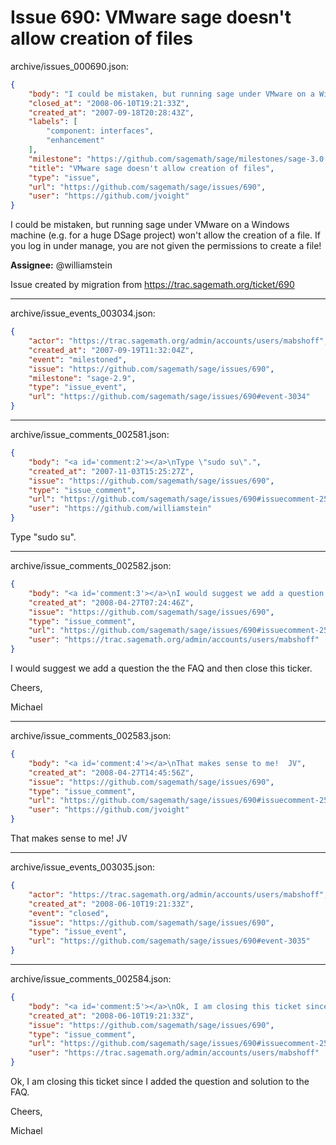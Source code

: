 # Issue 690: VMware sage doesn't allow creation of files

archive/issues_000690.json:
```json
{
    "body": "I could be mistaken, but running sage under VMware on a Windows machine (e.g. for a huge DSage project) won't allow the creation of a file.  If you log in under manage, you are not given the permissions to create a file!\n\n**Assignee:** @williamstein\n\nIssue created by migration from https://trac.sagemath.org/ticket/690\n\n",
    "closed_at": "2008-06-10T19:21:33Z",
    "created_at": "2007-09-18T20:28:43Z",
    "labels": [
        "component: interfaces",
        "enhancement"
    ],
    "milestone": "https://github.com/sagemath/sage/milestones/sage-3.0.3",
    "title": "VMware sage doesn't allow creation of files",
    "type": "issue",
    "url": "https://github.com/sagemath/sage/issues/690",
    "user": "https://github.com/jvoight"
}
```
I could be mistaken, but running sage under VMware on a Windows machine (e.g. for a huge DSage project) won't allow the creation of a file.  If you log in under manage, you are not given the permissions to create a file!

**Assignee:** @williamstein

Issue created by migration from https://trac.sagemath.org/ticket/690





---

archive/issue_events_003034.json:
```json
{
    "actor": "https://trac.sagemath.org/admin/accounts/users/mabshoff",
    "created_at": "2007-09-19T11:32:04Z",
    "event": "milestoned",
    "issue": "https://github.com/sagemath/sage/issues/690",
    "milestone": "sage-2.9",
    "type": "issue_event",
    "url": "https://github.com/sagemath/sage/issues/690#event-3034"
}
```



---

archive/issue_comments_002581.json:
```json
{
    "body": "<a id='comment:2'></a>\nType \"sudo su\".",
    "created_at": "2007-11-03T15:25:27Z",
    "issue": "https://github.com/sagemath/sage/issues/690",
    "type": "issue_comment",
    "url": "https://github.com/sagemath/sage/issues/690#issuecomment-2581",
    "user": "https://github.com/williamstein"
}
```

<a id='comment:2'></a>
Type "sudo su".



---

archive/issue_comments_002582.json:
```json
{
    "body": "<a id='comment:3'></a>\nI would suggest we add a question the the FAQ and then close this ticker.\n\nCheers,\n\nMichael",
    "created_at": "2008-04-27T07:24:46Z",
    "issue": "https://github.com/sagemath/sage/issues/690",
    "type": "issue_comment",
    "url": "https://github.com/sagemath/sage/issues/690#issuecomment-2582",
    "user": "https://trac.sagemath.org/admin/accounts/users/mabshoff"
}
```

<a id='comment:3'></a>
I would suggest we add a question the the FAQ and then close this ticker.

Cheers,

Michael



---

archive/issue_comments_002583.json:
```json
{
    "body": "<a id='comment:4'></a>\nThat makes sense to me!  JV",
    "created_at": "2008-04-27T14:45:56Z",
    "issue": "https://github.com/sagemath/sage/issues/690",
    "type": "issue_comment",
    "url": "https://github.com/sagemath/sage/issues/690#issuecomment-2583",
    "user": "https://github.com/jvoight"
}
```

<a id='comment:4'></a>
That makes sense to me!  JV



---

archive/issue_events_003035.json:
```json
{
    "actor": "https://trac.sagemath.org/admin/accounts/users/mabshoff",
    "created_at": "2008-06-10T19:21:33Z",
    "event": "closed",
    "issue": "https://github.com/sagemath/sage/issues/690",
    "type": "issue_event",
    "url": "https://github.com/sagemath/sage/issues/690#event-3035"
}
```



---

archive/issue_comments_002584.json:
```json
{
    "body": "<a id='comment:5'></a>\nOk, I am closing this ticket since I added the question and solution to the FAQ.\n\nCheers,\n\nMichael",
    "created_at": "2008-06-10T19:21:33Z",
    "issue": "https://github.com/sagemath/sage/issues/690",
    "type": "issue_comment",
    "url": "https://github.com/sagemath/sage/issues/690#issuecomment-2584",
    "user": "https://trac.sagemath.org/admin/accounts/users/mabshoff"
}
```

<a id='comment:5'></a>
Ok, I am closing this ticket since I added the question and solution to the FAQ.

Cheers,

Michael

